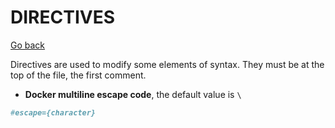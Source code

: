 # DIRECTIVES

[Go back](..#most-used-instructions)

Directives are used to modify some elements of syntax.
They must be at the top of the file, the first comment.

* **Docker multiline escape code**, the default value is ``\ ``

```dockerfile
#escape={character}
```